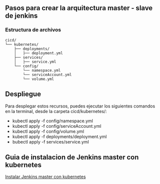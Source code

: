 ## Pasos para crear la arquitectura master - slave de jenkins 

### Estructura de archivos

```
cicd/
└── kubernetes/
    ├── deployments/
    │   ├── deployment.yml 
    ├── services/
    │   ├── service.yml
    └── config/
        └── namespace.yml
        └── serviceAccount.yml
        └── volume.yml
```


##  Despliegue
Para desplegar estos recursos, puedes ejecutar los siguientes comandos en la terminal, desde la carpeta cicd/kubernetes/:

-   kubectl apply -f config/namespace.yml
-   kubectl apply -f config/serviceAccount.yml
-   kubectl apply -f config/volume.yml
-   kubectl apply -f deployments/deployment.yml
-   bubectl apply -f services/service.yml


##  Guia de instalacion de Jenkins master con kubernetes

[Instalar Jenkins master con kubernetes](https://devopscube.com/setup-jenkins-on-kubernetes-cluster/)

